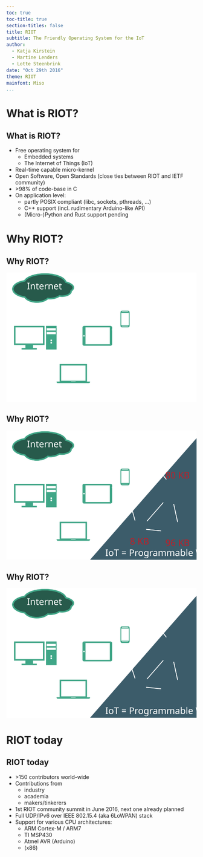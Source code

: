 ```yaml
---
toc: true
toc-title: true
section-titles: false
title: RIOT
subtitle: The Friendly Operating System for the IoT
author:
  - Katja Kirstein
  - Martine Lenders
  - Lotte Steenbrink
date: "Oct 29th 2016"
theme: RIOT
mainfont: Miso
...
```


# What is RIOT?
## What is RIOT?
* Free operating system for
    - Embedded systems
    - The Internet of Things (IoT)
* Real-time capable micro-kernel
* Open Software, Open Standards (close ties between RIOT and IETF community)
* \>98% of code-base in C
* On application level:
    - partly POSIX compliant (libc, sockets, pthreads, ...)
    - C++ support (incl. rudimentary Arduino-like API)
    - (Micro-)Python and Rust support pending

# Why RIOT?
## Why RIOT?
![](graphics/why-riot-1.svg)

## Why RIOT?
![](graphics/why-riot-2.svg)

## Why RIOT?
![](graphics/why-riot-3.svg)

# RIOT today
## RIOT today
* \>150 contributors world-wide
* Contributions from
    - industry
    - academia
    - makers/tinkerers
* 1st RIOT community summit in June 2016, next one already planned
* Full UDP/IPv6 over IEEE 802.15.4 (aka 6LoWPAN) stack
* Support for various CPU architectures:
    - ARM Cortex-M / ARM7
    - TI MSP430
    - Atmel AVR (Arduino)
    - (x86)
